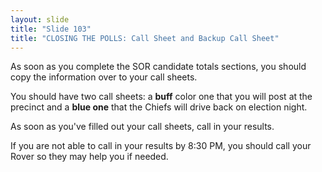 ```yaml
---
layout: slide
title: "Slide 103"
title: "CLOSING THE POLLS: Call Sheet and Backup Call Sheet"
---
```


As soon as you complete the SOR candidate totals sections, you should copy the information over to your call sheets.

You should have two call sheets: a **buff** color one that you will post at the precinct and a **blue one** that the Chiefs will drive back on election night.

As soon as you've filled out your call sheets, call in your results.

If you are not able to call in your results by 8:30 PM, you should call your Rover so they may help you if needed.
